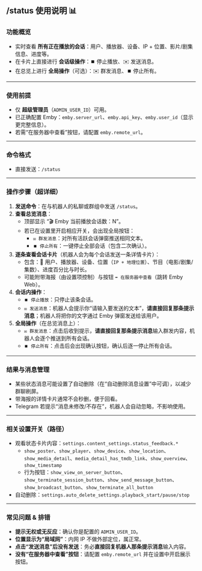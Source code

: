 ## /status 使用说明 📊

### 功能概览
- 实时查看 **所有正在播放的会话**：用户、播放器、设备、IP + 位置、影片/剧集信息、进度等。
- 在卡片上直接进行 **会话级操作**：⏹️ 停止播放、✉️ 发送消息。
- 在总览上进行 **全局操作**（可选）：✉️ 群发消息、⏹️ 停止所有。

---

### 使用前提
- 仅 **超级管理员**（`ADMIN_USER_ID`）可用。
- 已正确配置 Emby：`emby.server_url`、`emby.api_key`、`emby.user_id`（显示更完整信息）。
- 若需“在服务器中查看”按钮，请配置 `emby.remote_url`。

---

### 命令格式
- 直接发送：`/status`

---

### 操作步骤（超详细）
1. **发送命令**：在与机器人的私聊或群组中发送 `/status`。  
2. **查看总览消息**：  
   - 顶部显示 “🎬 Emby 当前播放会话数：N”。  
   - 若已在设置里开启相应开关，会出现全局按钮：  
     - `✉️ 群发消息`：对所有活跃会话弹窗推送相同文本。  
     - `⏹️ 停止所有`：一键停止全部会话（包含二次确认）。  
3. **逐条查看会话卡片**（机器人会为每个会话发送一条详情卡片）：  
   - 包含：👤 用户、播放器、设备、位置（`IP + 地理位置`）、节目（电影/剧集/集数）、进度百分比与时长。  
   - 可能附带海报（由设置项控制）与按钮 `➡️ 在服务器中查看`（跳转 Emby Web）。  
4. **会话内操作**：  
   - `⏹️ 停止播放`：只停止该条会话。  
   - `✉️ 发送消息`：机器人会提示你“请输入要发送的文本”，**请直接回复那条提示消息**；机器人将把你的文字通过 Emby 弹窗发送给该用户。  
5. **全局操作**（在总览消息上）：  
   - `✉️ 群发消息`：点击后收到提示，**请直接回复那条提示消息**输入群发内容，机器人会逐个推送到所有会话。  
   - `⏹️ 停止所有`：点击后会出现确认按钮，确认后逐一停止所有会话。

---

### 结果与消息管理
- 某些状态消息可能设置了自动删除（在“自动删除消息设置”中可调），以减少群聊刷屏。  
- 带海报的详情卡片通常不会秒删，便于回看。  
- Telegram 若提示“消息未修改/不存在”，机器人会自动忽略，不影响使用。

---

### 相关设置开关（路径）
- 观看状态卡片内容：`settings.content_settings.status_feedback.*`  
  - `show_poster`、`show_player`、`show_device`、`show_location`、`show_media_detail`、`media_detail_has_tmdb_link`、`show_overview`、`show_timestamp`  
  - 行为按钮：`show_view_on_server_button`、`show_terminate_session_button`、`show_send_message_button`、`show_broadcast_button`、`show_terminate_all_button`
- 自动删除：`settings.auto_delete_settings.playback_start/pause/stop`

---

### 常见问题 & 排错
- **提示无权或无反应**：确认你是配置的 `ADMIN_USER_ID`。  
- **位置显示为“局域网”**：内网 IP 不做外部定位，属正常。  
- **点击“发送消息”后没有发送**：务必**直接回复机器人那条提示消息**输入内容。  
- **没有“在服务器中查看”按钮**：请配置 `emby.remote_url` 并在设置中开启展示按钮。
